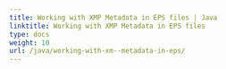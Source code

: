 ```yaml
---
title: Working with XMP Metadata in EPS files | Java
linktitle: Working with XMP Metadata in EPS files
type: docs
weight: 10
url: /java/working-with-xm--metadata-in-eps/
---
```


